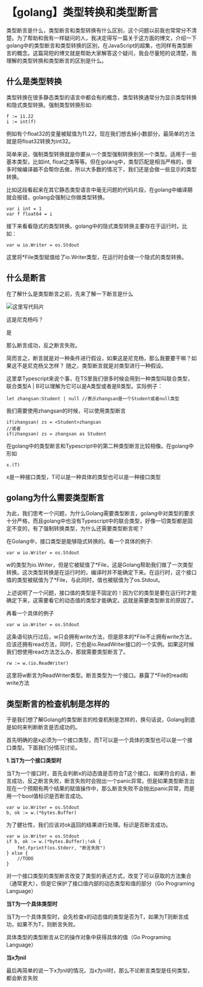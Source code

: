 # 【golang】类型转换和类型断言

类型断言是什么，类型断言和类型转换有什么区别，这个问题以前我也常常分不清楚。为了帮助和我有一样疑问的人，我决定得写一篇关于这方面的博文，介绍一下golang中的类型断言和类型转换的区别，在JavaScript的超集，也同样有类型断言的概念。这篇简短的博文就是帮助大家解答这个疑问，我会尽量短的说清楚，我理解的类型转换和类型断言的区别是什么。

## 什么是类型转换

类型转换在很多静态类型的语言中都会有的概念，类型转换通常分为显示类型转换和隐式类型转换。强制类型转换形如:

```
f := 11.22
i := int(f)
```

例如有个float32的变量被赋值为11.22，现在我们想去掉小数部分，最简单的方法就是将float32转换为int32。

简单来说，强制类型转换就是你要从一个类型强制转换到另一个类型。适用于一些基本类型，比如int, float之类等等。但在golang中，类型匹配是相当严格的，很多时候编译器不会帮你去做，所以大多数的情况下，我们还是会做一些显示的类型转换。

比如这段看起来在其它静态类型语言中毫无问题的代码片段，在golang中编译期就会报错，golang会强制让你做类型转换。

```
var i int = 1
var f float64 = i
```

接下来看看隐式的类型转换。golang中的隐式类型转换主要存在于运行时。比如：

```
var w io.Writer = os.Stdout
```

这里将*File类型赋值给了io.Writer类型，在运行时会做一个隐式的类型转换。

## 什么是断言

在了解什么是类型断言之前，先来了解一下断言是什么

![这里写代码片](https://img-blog.csdn.net/20180620140701804?watermark/2/text/aHR0cHM6Ly9ibG9nLmNzZG4ubmV0L0hhb0RhV2FuZw==/font/5a6L5L2T/fontsize/400/fill/I0JBQkFCMA==/dissolve/70)

这是尼克杨吗？

是

那么断言成功，反之断言失败。

简而言之，断言就是对一种条件进行假设，如果这是尼克杨，那么我要要干嘛？如果这不是尼克杨又怎样？
随之，类型断言就是对类型进行一种假设。

这里拿Typescript来说个事，在TS里我们很多时候会用到一种类型叫联合类型，联合类型A | B可以理解为它可以是A类型或者是B类型。实际例子：

```
let zhangsan:Student | null //表示zhangsan是一个Student或者null类型
```

我们需要使用zhangsan的时候，可以使用类型断言

```
if(zhangsan) zs = <Student>zhangsan
//或者
if(zhangsan) zs = zhangsan as Student
```

在golang中的类型断言和Typescript中的第二种类型断言比较相像。在golang中形如

```
x.(T)
```

x是一种接口类型，T可以是一种具体的类型也可以是一种接口类型

## golang为什么需要类型断言

为此，我们思考一个问题，为什么Golang需要类型断言，golang中对类型的要求十分严格，而且golang中也没有Typescript中的联合类型，好像一切类型都是固定不变的，有了强制转换类型，为什么还需要类型断言呢？

在Golang中，接口类型是能够隐式转换的。看一个具体的例子:

```
var w io.Writer = os.Stdout
```

w的类型为io.Writer，但是它被赋值了\*File，这是Golang帮助我们做了一次类型转换。这次类型转换是在运行时的，编译时并不能确定下来。在运行时，这个接口值的类型被赋值为了\*File，与此同时，值也被赋值为了os.Stdout。

上述说明了一个问题，接口值的类型是不固定的！因为它的类型是要在运行时才能确定下来，这需要看它的动态值的类型才能确定。这就是需要类型断言的原因了。

再看一个具体的例子

```
var w io.Writer = os.Stdout
```

这条语句执行过后，w只会拥有write方法，但是原本的\*File不止拥有write方法，应该还拥有read方法，同时，它也是io.ReadWriter接口的一个实例。如果这时候我们想使用read方法怎么办，那就需要类型断言了。

```
rw := w.(io.ReadWriter)
```

这里将w断言为ReadWriter类型。断言类型为一个接口。暴露了\*File的read和write方法

## 类型断言的检查机制是怎样的

于是我们想了解Golang的类型断言的检查机制是怎样的，换句话说，Golang到底是如何来判断断言是否成功的。

首先明确的是x必须为一个接口类型，而T可以是一个具体的类型也可以是一个接口类型。下面我们分情况讨论。

**1.当T为一个接口类型时**

当T为一个接口时，首先会判断x的动态值是否符合T这个接口，如果符合的话，断言成功，反之断言失败，断言失败时会抛出一个panic异常。但是如果类型断言出现在一个预期有两个结果的赋值操作中，那么断言失败不会抛出panic异常，而是用一个bool值标识是否断言成功。

```
var w io.Writer = os.Stdout 
b, ok := w.(*bytes.Buffer) 
```

为了健壮性，我们应该对ok返回的结果进行处理。标识是否断言成功。

```
var w io.Writer = os.Stdout 
if b, ok := w.(*bytes.Buffer);!ok {
    fmt.Fprintf(os.Stderr, "断言失败")
} else {
    //TODO
}
```

对一个接口类型的类型断言改变了类型的表述方式，改变了可以获取的方法集合（通常更大），但是它保护了接口值内部的动态类型和值的部分（Go Programing Language）

**当T为一个具体类型时**

当T为一个具体类型时，会先检查x的动态值的类型是否为T，如果为T则断言成功，如果不为T，则断言失败。

具体类型的类型断言从它的操作对象中获得具体的值（Go Programing Language）

**当x为nil**

最后再简单的说一下x为nil的情况，当x为nil时，那么不论断言类型是任何类型，都会断言失败